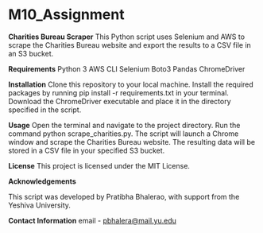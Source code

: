 ﻿# M10_Assignment
**Charities Bureau Scraper**
This Python script uses Selenium and AWS to scrape the Charities Bureau website and export the results to a CSV file in an S3 bucket.

**Requirements**
Python 3
AWS CLI
Selenium
Boto3
Pandas
ChromeDriver

**Installation**
Clone this repository to your local machine.
Install the required packages by running pip install -r requirements.txt in your terminal.
Download the ChromeDriver executable and place it in the directory specified in the script.

**Usage**
Open the terminal and navigate to the project directory.
Run the command python scrape_charities.py.
The script will launch a Chrome window and scrape the Charities Bureau website.
The resulting data will be stored in a CSV file in your specified S3 bucket.

**License**
This project is licensed under the MIT License.

**Acknowledgements**

This script was developed by Pratibha Bhalerao, with support from the Yeshiva University.

**Contact Information**
email - pbhalera@mail.yu.edu
